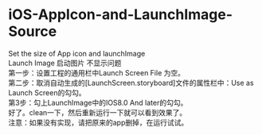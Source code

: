 # iOS-AppIcon-and-LaunchImage-Source   
Set the size of App icon and launchImage   
Launch Image 启动图片 不显示问题    
第一步：设置工程的通用栏中Launch Screen File 为空。  
第二步：取消自动生成的[LaunchScreen.storyboard]文件的属性栏中：Use as Launch Screen的勾勾。  
第3步：勾上LaunchImage中的IOS8.0 And later的勾勾。   
好了。clean一下，然后重新运行一下就可以看到效果了。    
注意：如果没有实现，请把原来的app删掉，在运行试试。   

